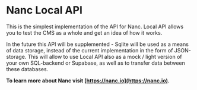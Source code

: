 # Nanc Local API

This is the simplest implementation of the API for Nanc. Local API allows you to test the CMS as a whole and get an idea of how it works.

In the future this API will be supplemented - Sqlite will be used as a means of data storage, instead of the current implementation in the form of JSON-storage. This will allow to use Local API also as a mock / light version of your own SQL-backend or Supabase, as well as to transfer data between these databases.

**To learn more about Nanc visit [https://nanc.io](https://nanc.io).**